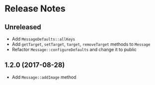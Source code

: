# Release Notes

## Unreleased

- Add `MessageDefaults::allKeys`
- Add `getTarget`, `setTarget`, `target`, `removeTarget` methods to `Message`
- Refactor `Message::configureDefaults` and change it to public

## 1.2.0 (2017-08-28)

- Add `Message::addImage` method
